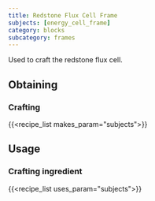 ```yaml
---
title: Redstone Flux Cell Frame
subjects: [energy_cell_frame]
category: blocks
subcategory: frames
---
```


Used to craft the redstone flux cell.

Obtaining
---------

### Crafting
{{<recipe_list makes_param="subjects">}}

Usage
-----

### Crafting ingredient
{{<recipe_list uses_param="subjects">}}